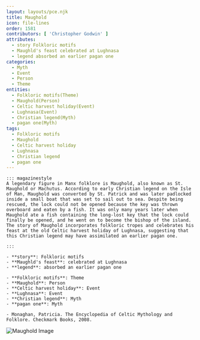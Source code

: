 ```yaml
---
layout: layouts/pce.njk
title: Maughold
icon: file-lines
order: 1581
contributors: [ 'Christopher Godwin' ]
attributes:
  - story Folkloric motifs
  - Maughld's feast celebrated at Lughnasa
  - legend absorbed an earlier pagan one
categories:
  - Myth
  - Event
  - Person
  - Theme
entities:
  - Folkloric motifs(Theme)
  - Maughold(Person)
  - Celtic harvest holiday(Event)
  - Lughnasa(Event)
  - Christian legend(Myth)
  - pagan one(Myth)
tags:
  - Folkloric motifs
  - Maughold
  - Celtic harvest holiday
  - Lughnasa
  - Christian legend
  - pagan one
---
```

``` tab [group1:Info]
::: magazinestyle
A legendary figure in Manx folklore is Maughold, also known as St. Maughold or Machutus. According to early Christian legend on the Isle of Man, Maughold was converted by St. Patrick and was later padlocked inside a small boat that was set to sail out to sea. Despite being rescued, the lock could not be opened because the key was thrown overboard and eaten by a fish. It was only many years later when Maughold ate a fish containing the long-lost key that the lock could finally be opened, and he went on to become the bishop of the island. The story of Maughold incorporates folkloric tropes and celebrates his feast at the old Celtic harvest holiday of Lughnasa, suggesting that this Christian legend may have assimilated an earlier pagan one.

:::
```
``` tab [group1:Attributes]
- **story**: Folkloric motifs
- **Maughld's feast**: celebrated at Lughnasa
- **legend**: absorbed an earlier pagan one
```
``` tab [group1:Entities]
- **Folkloric motifs**: Theme
- **Maughold**: Person
- **Celtic harvest holiday**: Event
- **Lughnasa**: Event
- **Christian legend**: Myth
- **pagan one**: Myth
```
``` tab [group1:Sources]
- Monaghan, Patricia. The Encyclopedia of Celtic Mythology and Folklore. Checkmark Books, 2008.
```
![Maughold Image](['https://upload.wikimedia.org/wikipedia/commons/thumb/6/62/Saint_Maughold_%28Detail_from_St._Patrick_baptising_St._Maughold_-_Stained_glass_window_at_Jurby%2C_Isle_of_Man%29.jpg/1200px-Saint_Maughold_%28Detail_from_St._Patrick_baptising_St._Maughold_-_Stained_glass_window_at_Jurby%2C_Isle_of_Man%29.jpg'])
